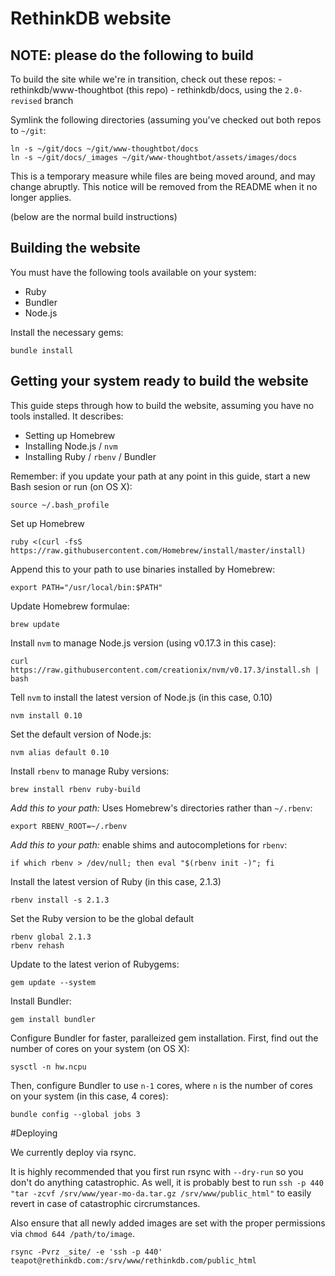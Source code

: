 RethinkDB website
===

## NOTE: please do the following to build

To build the site while we're in transition, check out these repos:
    - rethinkdb/www-thoughtbot (this repo)
    - rethinkdb/docs, using the `2.0-revised` branch

Symlink the following directories (assuming you've checked out both repos to `~/git`:

```
ln -s ~/git/docs ~/git/www-thoughtbot/docs
ln -s ~/git/docs/_images ~/git/www-thoughtbot/assets/images/docs
```

This is a temporary measure while files are being moved around, and may change abruptly. This notice will be removed from the README when it no longer applies.

(below are the normal build instructions)

## Building the website

You must have the following tools available on your system:

- Ruby
- Bundler
- Node.js

Install the necessary gems:
```
bundle install
```

## Getting your system ready to build the website

This guide steps through how to build the website, assuming you have no tools installed. It describes:

- Setting up Homebrew
- Installing Node.js / `nvm`
- Installing Ruby / `rbenv` / Bundler


Remember: if you update your path at any point in this guide, start a new Bash
sesion or run (on OS X):
```
source ~/.bash_profile
```

Set up Homebrew
```
ruby <(curl -fsS https://raw.githubusercontent.com/Homebrew/install/master/install)
```

Append this to your path to use binaries installed by Homebrew:
```
export PATH="/usr/local/bin:$PATH"
```

Update Homebrew formulae:
```
brew update
```

Install `nvm` to manage Node.js version (using v0.17.3 in this case):
```
curl https://raw.githubusercontent.com/creationix/nvm/v0.17.3/install.sh | bash
```

Tell `nvm` to install the latest version of Node.js (in this case, 0.10)
```
nvm install 0.10
```

Set the default version of Node.js:
```
nvm alias default 0.10
```

Install `rbenv` to manage Ruby versions:
```
brew install rbenv ruby-build
```

*Add this to your path:* Uses Homebrew's directories rather than `~/.rbenv`:
```
export RBENV_ROOT=~/.rbenv
```

*Add this to your path:* enable shims and autocompletions for `rbenv`:
```
if which rbenv > /dev/null; then eval "$(rbenv init -)"; fi
```

Install the latest version of Ruby (in this case, 2.1.3)
```
rbenv install -s 2.1.3
```

Set the Ruby version to be the global default
```
rbenv global 2.1.3
rbenv rehash
```

Update to the latest verion of Rubygems:
```
gem update --system
```

Install Bundler:
```
gem install bundler
```

Configure Bundler for faster, paralleized gem installation. First, find out the number of cores on your system (on OS X):
```
sysctl -n hw.ncpu
```

Then, configure Bundler to use `n-1` cores, where `n` is the number of cores on your system (in this case, 4 cores):
```
bundle config --global jobs 3
```

#Deploying

We currently deploy via rsync.


It is highly recommended that you first run rsync with `--dry-run` so you don't do anything catastrophic. As well, 
it is probably best to run `ssh -p 440 "tar -zcvf /srv/www/year-mo-da.tar.gz /srv/www/public_html"` to easily revert 
in case of catastrophic circrumstances. 

Also ensure that all newly added images are set with the proper permissions via `chmod 644 /path/to/image`.

```
rsync -Pvrz _site/ -e 'ssh -p 440' teapot@rethinkdb.com:/srv/www/rethinkdb.com/public_html
```
